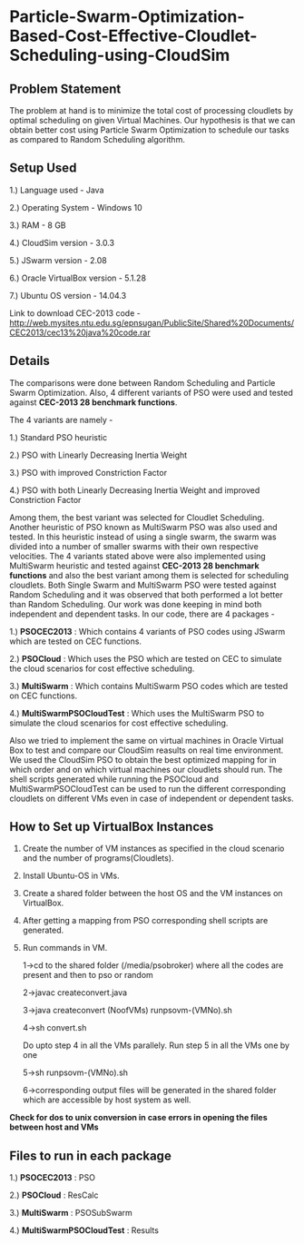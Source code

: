 # Particle-Swarm-Optimization-Based-Cost-Effective-Cloudlet-Scheduling-using-CloudSim

## Problem Statement
The problem at hand is to minimize the total cost of processing cloudlets by optimal scheduling on given Virtual Machines. Our hypothesis is that we can obtain better cost using Particle Swarm Optimization to schedule our tasks as compared to Random Scheduling algorithm.

## Setup Used
1.) Language used - Java

2.) Operating System - Windows 10

3.) RAM - 8 GB

4.) CloudSim version - 3.0.3

5.) JSwarm version - 2.08

6.) Oracle VirtualBox version - 5.1.28

7.) Ubuntu OS version - 14.04.3

Link to download CEC-2013 code - http://web.mysites.ntu.edu.sg/epnsugan/PublicSite/Shared%20Documents/CEC2013/cec13%20java%20code.rar

## Details
The comparisons were done between Random Scheduling and Particle Swarm Optimization. Also, 4 different variants of PSO were used and tested against **CEC-2013 28 benchmark functions**. 

The 4 variants are namely - 

1.) Standard PSO heuristic

2.) PSO with Linearly Decreasing Inertia Weight

3.) PSO with improved Constriction Factor

4.) PSO with both Linearly Decreasing Inertia Weight and improved Constriction Factor

Among them, the best variant was selected for Cloudlet Scheduling. Another heuristic of PSO known as MultiSwarm PSO was also used and tested. In this heuristic instead of using a single swarm, the swarm was divided into a number of smaller swarms with their own respective velocities. The 4 variants stated above were also implemented using MultiSwarm heuristic and tested against **CEC-2013 28 benchmark functions** and also the best variant among them is selected for scheduling cloudlets. Both Single Swarm and MultiSwarm PSO were tested against Random Scheduling and it was observed that both performed a lot better than Random Scheduling. Our work was done keeping in mind both independent and dependent tasks. In our code, there are 4 packages - 

1.) **PSOCEC2013** : Which contains 4 variants of PSO codes using JSwarm which are tested on CEC functions.

2.) **PSOCloud** : Which uses the PSO which are tested on CEC to simulate the cloud scenarios for cost effective scheduling.

3.) **MultiSwarm** : Which contains MultiSwarm PSO codes which are tested on CEC functions.

4.) **MultiSwarmPSOCloudTest** :  Which uses the MultiSwarm PSO to simulate the cloud scenarios for cost effective scheduling.


Also we tried to implement the same on virtual machines in Oracle Virtual Box to test and compare our CloudSim reasults on real time environment. We used the CloudSim PSO to obtain the best optimized mapping for in which order and on which virtual machines our cloudlets should run. The shell scripts generated while running the PSOCloud and MultiSwarmPSOCloudTest can be used to run the different corresponding cloudlets on different VMs even in case of independent or dependent tasks.

## How to Set up VirtualBox Instances
1. Create the number of VM instances as specified in the cloud scenario and the number of programs(Cloudlets).

2. Install Ubuntu-OS in VMs.

3. Create a shared folder between the host OS and the VM instances on VirtualBox.

4. After getting a mapping from PSO corresponding shell scripts are generated.

5. Run commands in VM.
	
	1->cd to the shared folder (/media/psobroker) where all the codes are present and then to pso or random
  
	2->javac createconvert.java
  
	3->java createconvert (NoofVMs) runpsovm-(VMNo).sh
  
	4->sh convert.sh

	Do upto step 4 in all the VMs parallely.
	Run step 5 in all the VMs one by one
  
	5->sh runpsovm-(VMNo).sh
  
	6->corresponding output files will be generated in the shared folder which are accessible by host system as well.

**Check for dos to unix conversion in case errors in opening the files between host and VMs**

## Files to run in each package

1.) **PSOCEC2013** : PSO

2.) **PSOCloud** : ResCalc

3.) **MultiSwarm** : PSOSubSwarm

4.) **MultiSwarmPSOCloudTest** : Results

